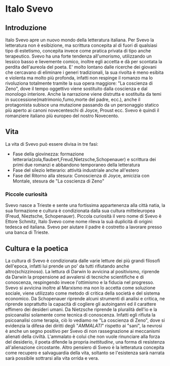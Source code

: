 # Italo Svevo
## Introduzione
Italo Svevo apre un nuovo mondo della letteratura italiana.
Per Svevo la letteratura non è esibizione, ma scrittura concepita al di fuori di qualsiasi tipo di estetismo, concepita invece come pratica privata di tipo anche terapeutico.
Svevo ha una forte tendenza all'umorismo, utilizzando un lessico basso e lievemente comico, inoltre egli accetta e dà per scontata la perdita dell'aureola del poeta.
E' molto lontano dalle ricerche dei giovani che cercavano di eliminare i generi tradizionali, la sua rivolta è meno esibita e violenta ma molto più profonda, infatti non respinge il romanzo ma 
lo rivoluziona totalmente tramite la sua opera maggiore: "La coscienza di Zeno", dove il tempo oggettivo viene sostituito dalla coscienza e dal monologo interiore. Anche la narrazione viene distrutta
e sostituita da temi in successione(matrimonio,fumo,morte del padre, ecc.), anche il protagonista subisce una mutazione passando da un personaggio statico più aperto ai canoni novecenteschi di Joyce, Proust ecc.
Svevo è quindi il romanziere italiano più europeo del nostro Novecento.

## Vita
La vita di Svevo può essere divisa in tre fasi:
- Fase della giovinezza: formazione letteraria(zola,flaubert,Freud,Nietzsche,Schopenauer) e scrittura dei primi due romanzi e abbandono temporaneo della letteratura
- Fase del silezio letterario: attività industriale anche all'estero
- Fase del Ritorno alla stesura: Conoscienza di Joyce, amicizia con Montale, stesura de "La coscienza di Zeno"

### Piccole curiosità
Svevo nasce a Trieste e sente una fortissima appartenenza alla città natia, la sua formazione e cultura è condizionata dalla sua cultura mitteleuropea (Freud, Nieztsche, Schopenauer). 
Piccola curiosità il vero nome di Svevo è Ettore Schmitz, Italo Svevo come nome rileva la suà duplicità di origini: tedesca ed italiana.
Svevo per aiutare il padre è costretto a lavorare presso una banca di Trieste.

## Cultura e la poetica 
La cultura di Svevo è condizionata dalle varie letture dei più grandi filosofi dell'epoca, infatti lui prende un po' da tutti rifiutando anche altro(schizzinoso). La lettura di Darwin lo avvicina al positivismo, riprende 
da Darwin la propensione ad avvalersi di tecniche scientifiche e di conoscenza, respingendo invece l'ottimismo e la fiducia nel progresso. Svevo si avvicina inoltre al Marxismo ma non lo accetta come soluzione sociale, 
viene utilizzato come metodo di critica della società e del sistema economico.
Da Schopenauer riprende alcuni strumenti di analisi e critica, ne riprende soprattutto la capacità di cogliere gli autoinganni ed il carattere effimero dei desideri umani.
Da Nietzsche riprende la pluralità dell'io e la psicoanalisi solamente come tecnica di conoscenza.
Infatti egli rifiuta la psicoanalisi come terapia, ciò lo vediamo ne "La coscienza di Zeno", dove si evidenzia la difesa dei diritti degli "*AMMALATI*" rispetto ai "sani", la nevrosi è anche un segno positivo per Svevo
di non rassegnazione ai meccanismi alienati della civiltà. L'ammalato è colui che non vuole rinunciare alla forza del desiderio, il poeta difende la propria *inettitudine*, una forma di resistenza all'alienazione circostante.
Altro pensiero di Svevo è la letteratura concepita come recupero e salvaguardia della vita, soltanto se l'esistenza sarà narrata sarà possibile sottrarsi alla vita orrida e vera.



